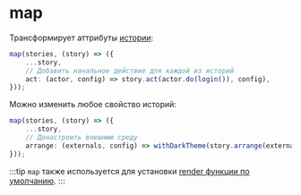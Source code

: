 # map

Трансформирует аттрибуты [истории](/specification/requirements/borders):

```ts
map(stories, (story) => ({
    ...story,
    // Добавить начальное действие для каждой из историй
    act: (actor, config) => story.act(actor.do(login()), config),
}));
```

Можно изменить любое свойство историй:

```ts
map(stories, (story) => ({
    ...story,
    // Донастроить внешнюю среду
    arrange: (externals, config) => withDarkTheme(story.arrange(externals, config)),
}));
```

:::tip
`map` также используется для установки [render функции по умолчанию](/patterns/stories#универсальный-render).
:::
